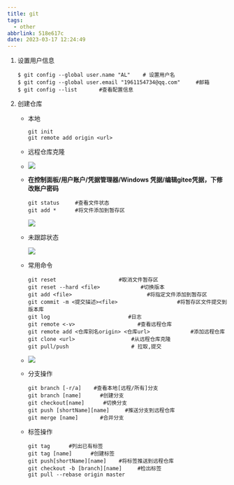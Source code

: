 ```yaml
---
title: git
tags:
  - other
abbrlink: 518e617c
date: 2023-03-17 12:24:49
---
```


1. 设置用户信息

   ```shell
   $ git config --global user.name "AL"    # 设置用户名
   $ git config --global user.email "1961154734@qq.com"		#邮箱
   $ git config --list		 #查看配置信息
   ```
2. 创建仓库

   - 本地

     ```shell
     git init
     git remote add origin <url>
     ```
   - 远程仓库克隆
   - ![](https://hougen.oss-cn-guangzhou.aliyuncs.com/blog-img/1710677037-fe72f6846465553afc80df12a588221def785e54.png)
   - **在控制面板/用户账户/凭据管理器/Windows 凭据/编辑gitee凭据，下修改账户密码**

     ```shell
     git status		#查看文件状态
     git add * 		#将文件添加到暂存区
     ```
     ![](https://hougen.oss-cn-guangzhou.aliyuncs.com/blog-img/1710677041-5af6b317ec6055ee1b8043502235bfa9902b866f.png)
   - 未跟踪状态

     ![](https://hougen.oss-cn-guangzhou.aliyuncs.com/blog-img/1710677044-bbaf37a1793b7744db212e03d88ff6543a36c32d.png)
   - 常用命令

     ```shell
     git reset		              #取消文件暂存区
     git reset --hard <file> 	         #切换版本
     git add <file>					       #将指定文件添加到暂存区
     git commit -m <提交描述><file>                   #将暂存区文件提交到版本库
     git log 			             #日志
     git remote	<-v>			        #查看远程仓库
     git remote add <仓库别名origin> <仓库url>	    	 #添加远程仓库
     git clone <url>			      #从远程仓库克隆
     git pull/push	 			      # 拉取,提交
     
     ```
   - ![](https://hougen.oss-cn-guangzhou.aliyuncs.com/blog-img/1710677048-92c4dc6db4f6bb1aea2cf34bef207d1e545505a2.png)
   - 分支操作

     ```shell
     git branch [-r/a]	  #查看本地[远程/所有]分支
     git branch [name] 	    #创建分支
     git checkout[name]	     #切换分支
     git push [shortName][name]     #推送分支到远程仓库
     git merge [name]	    #合并分支
     ```
   - 标签操作

     ```shell
     git tag	  #列出已有标签
     git tag [name]		 #创建标签
     git push[shortName][name]	  #将标签推送到远程仓库
     git checkout -b [branch][name] 	#检出标签
     git pull --rebase origin master
     ```
